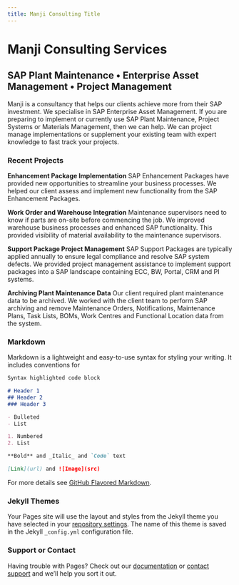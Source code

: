 ```yaml
---
title: Manji Consulting Title
---
```

# Manji Consulting Services
## SAP Plant Maintenance • Enterprise Asset Management • Project Management

Manji is a consultancy that helps our clients achieve more from their SAP investment. 
We specialise in SAP Enterprise Asset Management. 
If you are preparing to implement or currently use SAP Plant Maintenance, Project Systems or Materials Management, then we can help. We can project manage implementations or supplement your existing team with expert knowledge to fast track your projects.

### Recent Projects
**Enhancement Package Implementation**
SAP Enhancement Packages have provided new opportunities to streamline your business processes. We helped our client assess and implement new functionality from the SAP Enhancement Packages.

**Work Order and Warehouse Integration**
Maintenance supervisors need to know if parts are on-site before commencing the job.  We improved warehouse business processes and enhanced SAP functionality. This provided visibility of material availability to the maintenance supervisors.

**Support Package Project Management**
SAP Support Packages are typically applied annually to ensure legal compliance and resolve SAP system defects.  We provided project management assistance to implement support packages into a SAP landscape containing ECC, BW, Portal, CRM and PI systems.

**Archiving Plant Maintenance Data**
Our client required plant maintenance data to be archived.  We worked with the client team to perform SAP archiving and remove Maintenance Orders, Notifications, Maintenance Plans, Task Lists, BOMs, Work Centres and Functional Location data from the system.


### Markdown

Markdown is a lightweight and easy-to-use syntax for styling your writing. It includes conventions for

```markdown
Syntax highlighted code block

# Header 1
## Header 2
### Header 3

- Bulleted
- List

1. Numbered
2. List

**Bold** and _Italic_ and `Code` text

[Link](url) and ![Image](src)
```

For more details see [GitHub Flavored Markdown](https://guides.github.com/features/mastering-markdown/).

### Jekyll Themes

Your Pages site will use the layout and styles from the Jekyll theme you have selected in your [repository settings](https://github.com/gillybrisvegas/manji/settings). The name of this theme is saved in the Jekyll `_config.yml` configuration file.

### Support or Contact

Having trouble with Pages? Check out our [documentation](https://help.github.com/categories/github-pages-basics/) or [contact support](https://github.com/contact) and we’ll help you sort it out.

